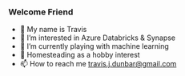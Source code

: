 ### Welcome Friend

- 👋 My name is Travis
- 👀 I’m interested in Azure Databricks & Synapse 
- 🌱 I’m currently playing with machine learning
- 💞️ Homesteading as a hobby interest
- 📫 How to reach me travis.j.dunbar@gmail.com

<!---
tbone317/tbone317 is a ✨ special ✨ repository because its `README.md` (this file) appears on your GitHub profile.
You can click the Preview link to take a look at your changes.
--->
